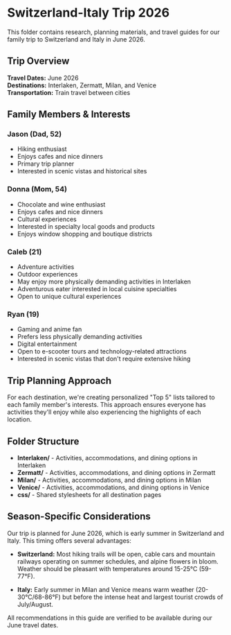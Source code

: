 # Switzerland-Italy Trip 2026

This folder contains research, planning materials, and travel guides for our family trip to Switzerland and Italy in June 2026.

## Trip Overview

**Travel Dates:** June 2026  
**Destinations:** Interlaken, Zermatt, Milan, and Venice  
**Transportation:** Train travel between cities

## Family Members & Interests

### Jason (Dad, 52)
- Hiking enthusiast
- Enjoys cafes and nice dinners
- Primary trip planner
- Interested in scenic vistas and historical sites

### Donna (Mom, 54)
- Chocolate and wine enthusiast
- Enjoys cafes and nice dinners
- Cultural experiences
- Interested in specialty local goods and products
- Enjoys window shopping and boutique districts

### Caleb (21)
- Adventure activities
- Outdoor experiences
- May enjoy more physically demanding activities in Interlaken
- Adventurous eater interested in local cuisine specialties
- Open to unique cultural experiences

### Ryan (19)
- Gaming and anime fan
- Prefers less physically demanding activities
- Digital entertainment
- Open to e-scooter tours and technology-related attractions
- Interested in scenic vistas that don't require extensive hiking

## Trip Planning Approach

For each destination, we're creating personalized "Top 5" lists tailored to each family member's interests. This approach ensures everyone has activities they'll enjoy while also experiencing the highlights of each location.

## Folder Structure

- **Interlaken/** - Activities, accommodations, and dining options in Interlaken
- **Zermatt/** - Activities, accommodations, and dining options in Zermatt
- **Milan/** - Activities, accommodations, and dining options in Milan
- **Venice/** - Activities, accommodations, and dining options in Venice
- **css/** - Shared stylesheets for all destination pages

## Season-Specific Considerations

Our trip is planned for June 2026, which is early summer in Switzerland and Italy. This timing offers several advantages:

- **Switzerland:** Most hiking trails will be open, cable cars and mountain railways operating on summer schedules, and alpine flowers in bloom. Weather should be pleasant with temperatures around 15-25°C (59-77°F).

- **Italy:** Early summer in Milan and Venice means warm weather (20-30°C/68-86°F) but before the intense heat and largest tourist crowds of July/August.

All recommendations in this guide are verified to be available during our June travel dates.
